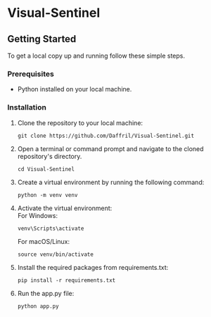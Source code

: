 # Visual-Sentinel

## Getting Started

To get a local copy up and running follow these simple steps.

### Prerequisites

- Python installed on your local machine.

### Installation

1. Clone the repository to your local machine:

   ```
   git clone https://github.com/Daffril/Visual-Sentinel.git
2. Open a terminal or command prompt and navigate to the cloned repository's directory.
   ```
   cd Visual-Sentinel
3. Create a virtual environment by running the following command:  
   ```
   python -m venv venv 
4. Activate the virtual environment:  
   For Windows:  
    ```
    venv\Scripts\activate
    ```
   For macOS/Linux:  
    ```
    source venv/bin/activate  
5. Install the required packages from requirements.txt:  
    ```
   pip install -r requirements.txt
7. Run the app.py file:  
    ```
    python app.py
